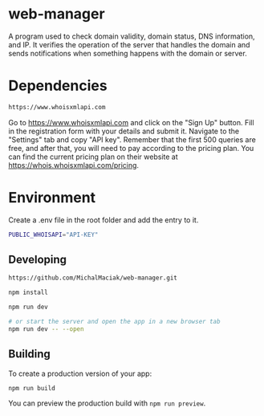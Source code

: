 # web-manager

A program used to check domain validity, domain status, DNS information, and IP. It verifies the operation of the server that handles the domain and sends notifications when something happens with the domain or server.

# Dependencies

```bash
https://www.whoisxmlapi.com 
```

Go to https://www.whoisxmlapi.com and click on the "Sign Up" button.
Fill in the registration form with your details and submit it.
Navigate to the "Settings" tab and copy "API key".
Remember that the first 500 queries are free, and after that, you will need to pay according to the pricing plan. You can find the current pricing plan on their website at https://whois.whoisxmlapi.com/pricing.

# Environment

Create a .env file in the root folder and add the entry to it.

```bash
PUBLIC_WHOISAPI="API-KEY" 
```

## Developing

```bash
https://github.com/MichalMaciak/web-manager.git

npm install 

npm run dev

# or start the server and open the app in a new browser tab
npm run dev -- --open
```

## Building

To create a production version of your app:

```bash
npm run build
```

You can preview the production build with `npm run preview`.

